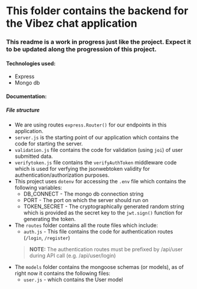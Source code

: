 # This folder contains the backend for the Vibez chat application

### This readme is a work in progress just like the project. Expect it to be updated along the progression of this project.

#### Technologies used:
+ Express
+ Mongo db

#### Documentation:

##### File structure
+ We are using routes `express.Router()` for our endpoints in this application.
+ `server.js` is the starting point of our application which contains the code for starting the server.
+ `validation.js` file contains the code for validation (using `joi`) of user submitted data.
+ `verifytoken.js` file contains the `verifyAuthToken` middleware code which is used for verfying the jsonwebtoken validity for authentication/authorization purposes.
+ This project uses `dotenv` for accessing the `.env` file which contains the following variables:
    + DB_CONNECT - The mongo db connection string
    + PORT - The port on which the server should run on
    + TOKEN_SECRET - The cryptographically generated random string which is provided as the secret key to the `jwt.sign()` function for generating the token.
+ The `routes` folder contains all the route files which include:
    + `auth.js` - This file contains the code for authentication routes (`/login`, `/register`)
    > __NOTE:__ The authentication routes must be prefixed by /api/user during API call (e.g. /api/user/login)
+ The `models` folder contains the mongoose schemas (or models), as of right now it contains the following files:
    + `user.js` - which contains the User model
